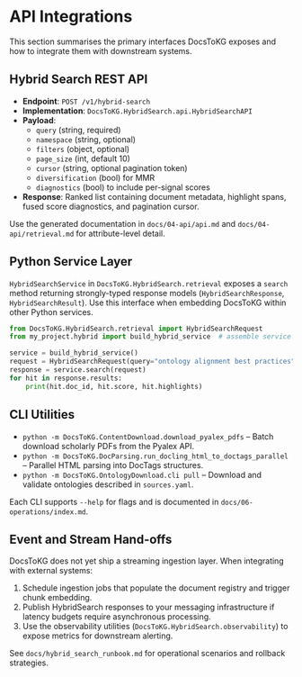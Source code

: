 # API Integrations

This section summarises the primary interfaces DocsToKG exposes and how to integrate them with downstream systems.

## Hybrid Search REST API

- **Endpoint**: `POST /v1/hybrid-search`
- **Implementation**: `DocsToKG.HybridSearch.api.HybridSearchAPI`
- **Payload**:
  - `query` (string, required)
  - `namespace` (string, optional)
  - `filters` (object, optional)
  - `page_size` (int, default 10)
  - `cursor` (string, optional pagination token)
  - `diversification` (bool) for MMR
  - `diagnostics` (bool) to include per-signal scores
- **Response**: Ranked list containing document metadata, highlight spans, fused score diagnostics, and pagination cursor.

Use the generated documentation in `docs/04-api/api.md` and `docs/04-api/retrieval.md` for attribute-level detail.

## Python Service Layer

`HybridSearchService` in `DocsToKG.HybridSearch.retrieval` exposes a `search` method returning strongly-typed response models (`HybridSearchResponse`, `HybridSearchResult`). Use this interface when embedding DocsToKG within other Python services.

```python
from DocsToKG.HybridSearch.retrieval import HybridSearchRequest
from my_project.hybrid import build_hybrid_service  # assemble service per docs/06-operations/index.md

service = build_hybrid_service()
request = HybridSearchRequest(query="ontology alignment best practices", page_size=5)
response = service.search(request)
for hit in response.results:
    print(hit.doc_id, hit.score, hit.highlights)
```

## CLI Utilities

- `python -m DocsToKG.ContentDownload.download_pyalex_pdfs` – Batch download scholarly PDFs from the Pyalex API.
- `python -m DocsToKG.DocParsing.run_docling_html_to_doctags_parallel` – Parallel HTML parsing into DocTags structures.
- `python -m DocsToKG.OntologyDownload.cli pull` – Download and validate ontologies described in `sources.yaml`.

Each CLI supports `--help` for flags and is documented in `docs/06-operations/index.md`.

## Event and Stream Hand-offs

DocsToKG does not yet ship a streaming ingestion layer. When integrating with external systems:

1. Schedule ingestion jobs that populate the document registry and trigger chunk embedding.
2. Publish HybridSearch responses to your messaging infrastructure if latency budgets require asynchronous processing.
3. Use the observability utilities (`DocsToKG.HybridSearch.observability`) to expose metrics for downstream alerting.

See `docs/hybrid_search_runbook.md` for operational scenarios and rollback strategies.
